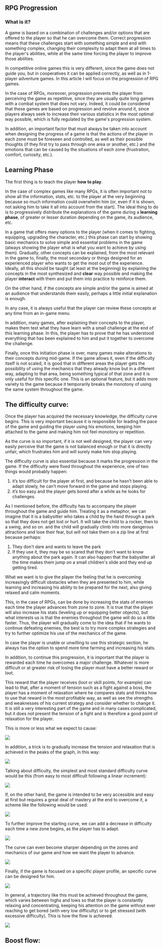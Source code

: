 ## RPG Progression
### What is it?

A game is based on a combination of challenges and/or options that are offered to the player so that he can overcome them. Correct progression means that these challenges start with something simple and end with something complex, changing their complexity to adapt them at all times to the player's abilities, while at the same time forcing the player to improve those abilities.

In competitive online games this is very different, since the game does not guide you, but in cooperatives it can be applied correctly, as well as in 1-player adventure games. In this article I will focus on the progression of RPG games.

In the case of RPGs, moreover, progression prevents the player from perceiving the game as repetitive, since they are usually quite long games with a combat system that does not vary. Indeed, it could be considered that these games are based on progression and revolve around it, since players always seek to increase their various statistics in the most optimal way possible, which is fully regulated by the game's progression system.

In addition, an important factor that must always be taken into account when designing the progress of a game is that the actions of the player in each zone must be foreseen and controlled, as well as their possible thoughts (if they first try to pass through one area or another, etc.) and the emotions that can be caused by the situations of each zone (frustration, comfort, curiosity, etc.).

## Learning Phase

The first thing is to teach the player **how to play**.

In the case of complex games like many RPGs, it is often important not to show all the information, stats, etc. to the player at the very beginning because so much information could overwhelm him (or, even if it is shown, not asking him to take it all into account from the start). The ideal thing to do is to progressively distribute the explanations of the game during a **learning phase**, of greater or lesser duration depending on the game, its audience, etc.

In a game that offers many options to the player (when it comes to fighting, equipping, upgrading the character, etc.) this phase can start by showing basic mechanics to solve simple and essential problems in the game (always showing the player what is what you want to achieve by using them). Gradually, other concepts can be explained, from the most relevant in the game to, finally, the most secondary or things designed for an experienced player who wants to get the most out of the experience. Ideally, all this should be taught (at least at the beginning) by explaining the concepts in the most synthesized and **clear** way possible and making the player **interact** with them and put them into practice to reinforce them.

On the other hand, if the concepts are simple and/or the game is aimed at an audience that understands them easily, perhaps a little initial explanation is enough.

In any case, it is always useful that the player can review these concepts at any time from an in-game menu.

In addition, many games, after explaining their concepts to the player, makes them test what they have learn with a small challenge at the end of this learning phase. In this, the player has to prove that he has understood everything that has been explained to him and put it together to overcome the challenge.

Finally, once this initiation phase is over, many games make alterations to their concepts during mid-game.
If the game allows it, even if the difficulty itself is not scaled, it is good that in different areas the player gets the possibility of using the mechanics that they already know but in a different way, adapting to that area, being something typical of that zone and it is only useful for this specific one. This is an optional feature, but it adds more variety to the game because it temporarily breaks the monotony of using the same system throughout the game.

## The difficulty curve:

Once the player has acquired the necessary knowledge, the difficulty curve begins. This is very important because it is responsible for leading the pace of the game and guiding the player using his emotions, keeping him attached to the game and making him not feel monotony or repetition.

As the curve is so important, if it is not well designed, the player can very easily perceive that the game is not balanced enough or that it is directly unfair, which frustrates him and will surely make him stop playing.

The difficulty curve is also essential because it marks the progression in the game. If the difficulty were fixed throughout the experience, one of two things would probably happen:


1. it’s too difficult for the player at first, and because he hasn’t been able to adapt slowly, he can’t move forward in the game and stops playing.
2. it’s too easy and the player gets bored after a while as he looks for challenges.

As I mentioned before, the difficulty has to accompany the player throughout the game and guide him. Treating it as a metaphor, we can imagine that it is a babysitter who takes a child by the hand through a park so that they does not get lost or hurt. It will take the child to a rocker, then to a swing, and so on. and the child will gradually climb into more dangerous attractions and lose their fear, but will not take them on a zip line at first because perhaps:
1. They don't dare and wants to leave the park
2. If they use it, they may be so scared that they don't want to know anything about the park again.
It can also happen that the babysitter all the time makes them jump on a small children's slide and they end up getting tired.

What we want is to give the player the feeling that he is overcoming increasingly difficult obstacles when they are presented to him, while learning and increasing his ability to be prepared for the next, also giving relaxed and calm moments.

This, in the case of RPGs, can be done by increasing the stats of enemies each time the player advances from zone to zone. It is true that the player will also increase his stats (leveling up or equipping better objects), but what interests us is that the enemies throughout the game will do so a little faster. Thus, the player will gradually come to the idea that if he wants to continue defeating enemies, the best is to try more complex strategies and try to further optimize his use of the mechanics of the game.

In case the player is unable or unwilling to use this strategic section, he always has the option to spend more time farming and increasing his stats.

In addition, to continue this progression, it is important that the player is rewarded each time he overcomes a major challenge. Whatever is more difficult or at greater risk of losing the player must have a better reward or loot.

This reward that the player receives (loot or skill points, for example) can lead to that, after a moment of tension such as a fight against a boss, the player has a moment of relaxation where he compares stats and thinks how to use that reward in the most profitable way, as well as see the strengths and weaknesses of his current strategy and consider whether to change it. It is still a very interesting part of the game and in many cases complicated, but it does not present the tension of a fight and is therefore a good point of relaxation for the player.

This is more or less what we expect to cause:

![](https://github.com/Akage369/RPG-Progression/blob/main/docs/image12.png?raw=true)

In addition, a trick is to gradually increase the tension and relaxation that is achieved in the peaks of the graph, in this way:

![](https://github.com/Akage369/RPG-Progression/blob/main/docs/image17.png?raw=true)

Talking about difficulty, the simplest and most standard difficulty curve would be this (from easy to most difficult following a linear increment):

![](https://github.com/Akage369/RPG-Progression/blob/main/docs/image6.png?raw=true)

If, on the other hand, the game is intended to be very accessible and easy at first but requires a great deal of mastery at the end to overcome it, a scheme like the following would be used:

![](https://github.com/Akage369/RPG-Progression/blob/main/docs/image24.png?raw=true)

To further improve the starting curve, we can add a decrease in difficulty each time a new zone begins, as the player has to adapt.

![](https://github.com/Akage369/RPG-Progression/blob/main/docs/image22.png?raw=true)

The curve can even become sharper depending on the zones and mechanics of our game and how we want the player to advance.

![](https://github.com/Akage369/RPG-Progression/blob/main/docs/image14.png?raw=true)

Finally, if the game is focused on a specific player profile, an specific curve can be designed for him.

![](https://github.com/Akage369/RPG-Progression/blob/main/docs/image25.png?raw=true)

In general, a trajectory like this must be achieved throughout the game, which varies between highs and lows so that the player is constantly relaxing and concentrating, keeping his attention on the game without ever reaching to get bored (with very low difficulty) or to get stressed (with excessive difficulty). This is how the flow is achieved.

![](https://github.com/Akage369/RPG-Progression/blob/main/docs/image18.png?raw=true)

## Boost flow:
